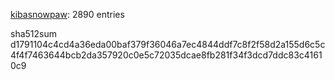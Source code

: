 [kibasnowpaw](https://github.com/kibasnowpaw): 2890 entries

sha512sum d1791104c4cd4a36eda00baf379f36046a7ec4844ddf7c8f2f58d2a155d6c5c4f4f7463644bcb2da357920c0e5c72035dcae8fb281f34f3dcd7ddc83c41610c9

